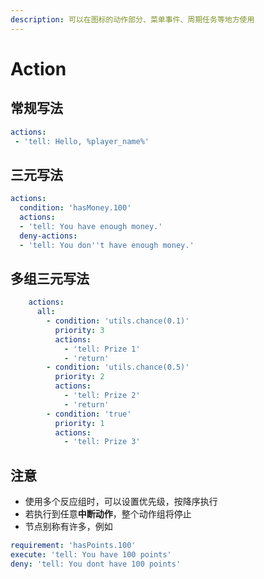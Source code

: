 ```yaml
---
description: 可以在图标的动作部分、菜单事件、周期任务等地方使用
---
```


# Action

## 常规写法

```yaml
actions:
 - 'tell: Hello, %player_name%'
```

## 三元写法

```yaml
actions:
  condition: 'hasMoney.100'
  actions:
  - 'tell: You have enough money.'
  deny-actions:
  - 'tell: You don''t have enough money.'
```

## 多组三元写法

```yaml
    actions:
      all:
        - condition: 'utils.chance(0.1)'
          priority: 3
          actions:
            - 'tell: Prize 1'
            - 'return'
        - condition: 'utils.chance(0.5)'
          priority: 2
          actions:
            - 'tell: Prize 2'
            - 'return'
        - condition: 'true'
          priority: 1
          actions:
            - 'tell: Prize 3'
```

## 注意

* 使用多个反应组时，可以设置优先级，按降序执行
* 若执行到任意**中断动作**，整个动作组将停止
* 节点别称有许多，例如

```yaml
requirement: 'hasPoints.100'
execute: 'tell: You have 100 points'
deny: 'tell: You dont have 100 points'
```

